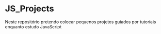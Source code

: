 # JS_Projects
Neste repositório pretendo colocar pequenos projetos guiados por tutoriais enquanto estudo JavaScript
